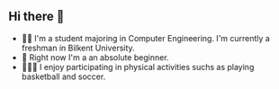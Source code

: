 ## Hi there 👋

- 👨‍🎓  I'm a student majoring in Computer Engineering. I'm currently a freshman in Bilkent University.
- 🤡 Right now I'm a an absolute beginner.
- 🤾🏽‍♂️ I enjoy participating in physical activities suchs as playing basketball and soccer.

